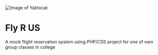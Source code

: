 ![Image of Yaktocat](https://octodex.github.com/images/yaktocat.png)
# Fly R US
A mock flight reservation system using PHP/CSS 
project for one of own group classes in college


